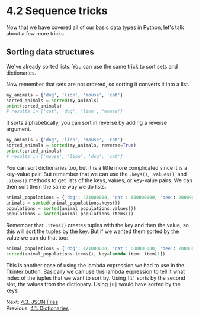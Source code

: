 # 4.2 Sequence tricks

Now that we have covered all of our basic data types in Python, let's talk about a few more tricks.

## Sorting data structures

We've already sorted lists. You can use the same trick to sort sets and dictionaries.

Now remember that sets are not ordered, so sorting it converts it into a list.

```python
my_animals = {'dog', 'lion', 'mouse', 'cat'}
sorted_animals = sorted(my_animals)
print(sorted_animals)
# results in ['cat', 'dog', 'lion', 'mouse']
```

It sorts alphabetically, you can sort in reverse by adding a reverse argument.

```python
my_animals = {'dog', 'lion', 'mouse', 'cat'}
sorted_animals = sorted(my_animals, reverse=True)
print(sorted_animals)
# results in ['mouse', 'lion', 'dog', 'cat']
```

You can sort dictionaries too, but it is a little more complicated since it is a key-value pair. But remember that we
can use the `.keys()`, `.values()`, and `.items()` methods to get lists of the keys, values, or key-value pairs. We can
then sort them the same way we do lists.

```python
animal_populations = {'dog': 471000000, 'cat': 600000000, 'bee': 2000000000000, 'human': 8000000000}
animals = sorted(animal_populations.keys())
populations = sorted(animal_populations.values())
populations = sorted(animal_populations.items())
```

Remember that `.items()` creates tuples with the key and then the value, so this will sort the tuples by the key. But if
we wanted them sorted by the value we can do that too:

```python
animal_populations = {'dog': 471000000, 'cat': 600000000, 'bee': 2000000000000, 'human': 8000000000}
sorted(animal_populations.items(), key=lambda item: item[1])
```

This is another case of using the lambda expression we had to use in the Tkinter button. Basically we can use this
lambda expression to tell it what index of the tuples that we want to sort by. Using `[1]` sorts by the second slot, the
values from the dictionary. Using `[0]` would have sorted by the keys.

Next: [4.3. JSON Files](4.3.%20JSON%20Files.md)<br>
Previous: [4.1. Dictionaries](4.1.%20Dictionaries.md)
